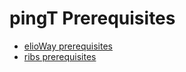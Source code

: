 # pingT Prerequisites
- [elioWay prerequisites](/prerequisites.html)
- [ribs prerequisites](/ribs/prerequisites.html)
